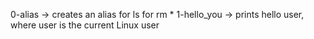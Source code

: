 0-alias -> creates an alias for ls for rm *
1-hello_you -> prints hello user, where user is the current Linux user
